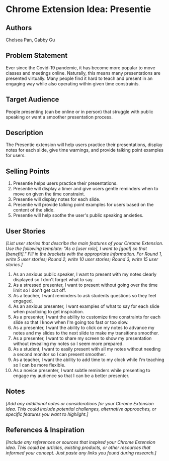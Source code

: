 # Chrome Extension Idea: Presentie

## Authors

Chelsea Pan, Gabby Gu

## Problem Statement

Ever since the Covid-19 pandemic, it has become more popular to move classes and meetings online. 
Naturally, this means many presentations are presented virtually. 
Many people find it hard to teach and present in an engaging way while also operating within given time constraints. 

## Target Audience

People presenting (can be online or in person) that struggle with public speaking or want a smoother presentation process. 

## Description

The Presentie extension will help users practice their presentations, display notes for each slide, 
give time warnings, and provide talking point examples for users. 

## Selling Points

1. Presentie helps users practice their presentations.
2. Presentie will display a timer and give users gentle reminders when to move on given the time constraint.
3. Presentie will display notes for each slide.
4. Presentie will provide talking point examples for users based on the content of the slide.
5. Presentie will help soothe the user's public speaking anxieties.

## User Stories

_[List user stories that describe the main features of your Chrome Extension. Use the following template: 
"As a [user role], I want to [goal] so that [benefit]." 
Fill in the brackets with the appropriate information. For Round 1, write 5 user stories; Round 2, write 10 user stories; Round 3, write 15 user stories.]_

1. As an anxious public speaker, I want to present with my notes clearly displayed so I don't forget what to say.
2. As a stressed presenter, I want to present without going over the time limit so I don't get cut off.
3. As a teacher, I want reminders to ask students questions so they feel engaged.
4. As an anxious presenter, I want examples of what to say for each slide when practicing to get inspiration.
5. As a presenter, I want the ability to customize time constraints for each slide so that I know when I'm going too fast or too slow.
6. As a presenter, I want the ability to click on my notes to advance my notes and my slides to the next slide to make my transitions smoother.
7. As a presenter, I want to share my screen to show my presentation without revealing my notes so I seem more prepared.
8. As a student, I want to easily present with all my notes without needing a second monitor so I can present smoother.
9. As a teacher, I want the ability to add time to my clock while I'm teaching so I can be more flexible.
10. As a novice presenter, I want subtle reminders while presenting to engage my audience so that I can be a better presenter.


## Notes

_[Add any additional notes or considerations for your Chrome Extension idea. This could include potential challenges, alternative approaches, or specific features you want to highlight.]_

## References & Inspiration

_[Include any references or sources that inspired your Chrome Extension idea. This could be articles, existing products, or other resources that informed your concept. Just paste any links you found during research.]_
